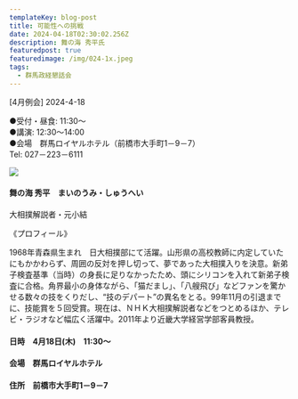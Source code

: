 ```yaml
---
templateKey: blog-post
title: 可能性への挑戦
date: 2024-04-18T02:30:02.256Z
description: 舞の海 秀平氏
featuredpost: true
featuredimage: /img/024-1x.jpeg
tags:
  - 群馬政経懇話会
---
```

\[4月例会] 2024-4-18<br />

●受付・昼食: 11:30〜<br />
●講演: 12:30〜14:00<br />
●会場　群馬ロイヤルホテル（前橋市大手町1－9－7）<br />
Tel: 027－223－6111<br />

![](/img/024-1x.jpeg)

#### 舞の海 秀平　まいのうみ・しゅうへい

大相撲解説者・元小結

《プロフィール》

1968年青森県生まれ　日大相撲部にて活躍。山形県の高校教師に内定していたにもかかわらず、周囲の反対を押し切って、夢であった大相撲入りを決意。新弟子検査基準（当時）の身長に足りなかったため、頭にシリコンを入れて新弟子検査に合格。角界最小の身体ながら、「猫だまし」、「八艘飛び」などファンを驚かせる数々の技をくりだし、“技のデパート”の異名をとる。99年11月の引退までに、技能賞を５回受賞。現在は、ＮＨＫ大相撲解説者などをつとめるほか、テレビ・ラジオなど幅広く活躍中。2011年より近畿大学経営学部客員教授。

#### 日時　4月18日(木)　11:30〜

#### 会場　群馬ロイヤルホテル

#### 住所　前橋市大手町1－9－7